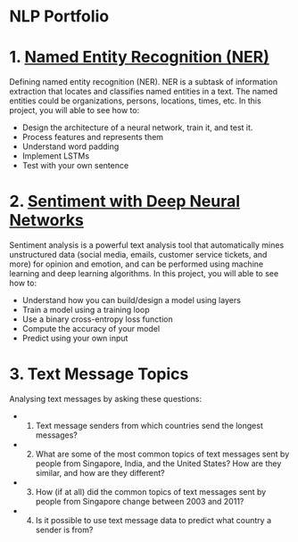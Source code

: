 # NLP Portfolio
# 1. [Named Entity Recognition (NER)](https://github.com/Sonerberat/NLPPortfolio/tree/main/Named%20Entity%20Recognition%20(NER)%2C%20(Trax)) 
Defining named entity recognition (NER). NER is a subtask of information extraction that locates and classifies named entities in a text. The named entities could be organizations, persons, locations, times, etc. In this project, you will able to see how to:
- Design the architecture of a neural network, train it, and test it.
- Process features and represents them
- Understand word padding
- Implement LSTMs
- Test with your own sentence
# 2. [Sentiment with Deep Neural Networks](https://github.com/Sonerberat/NLPPortfolio/tree/main/Sentiment%20with%20Deep%20Neural%20Networks(Trax))
Sentiment analysis is a powerful text analysis tool that automatically mines unstructured data (social media, emails, customer service tickets, and more) for opinion and emotion, and can be performed using machine learning and deep learning algorithms. In this project, you will able to see how to:
- Understand how you can build/design a model using layers
- Train a model using a training loop
- Use a binary cross-entropy loss function
- Compute the accuracy of your model
- Predict using your own input
# 3. Text Message Topics
Analysing text messages by asking these questions:
- 1. Text message senders from which countries send the longest messages?
- 2. What are some of the most common topics of text messages sent by people from Singapore, India, and the United States? How are they similar, and how are they different?
- 3. How (if at all) did the common topics of text messages sent by people from Singapore change between 2003 and 2011?
- 4. Is it possible to use text message data to predict what country a sender is from?
